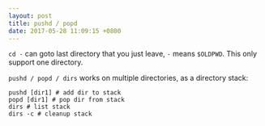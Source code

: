 ```yaml
---
layout: post
title: pushd / popd
date: 2017-05-28 11:09:15 +0800
---
```


`cd -` can goto last directory that you just leave, `-` means `$OLDPWD`. This only support one directory.

`pushd / popd / dirs` works on multiple directories, as a directory stack:

```
pushd [dir1] # add dir to stack
popd [dir1] # pop dir from stack
dirs # list stack
dirs -c # cleanup stack
```
